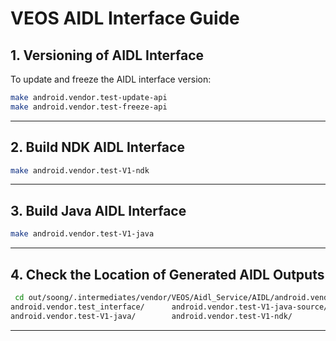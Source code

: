 # VEOS AIDL Interface Guide

## 1. Versioning of AIDL Interface

To update and freeze the AIDL interface version:

```bash
make android.vendor.test-update-api
make android.vendor.test-freeze-api
```

---

## 2. Build NDK AIDL Interface

```bash
make android.vendor.test-V1-ndk
```

---

## 3. Build Java AIDL Interface

```bash
make android.vendor.test-V1-java
```

---

## 4. Check the Location of Generated AIDL Outputs

```bash
 cd out/soong/.intermediates/vendor/VEOS/Aidl_Service/AIDL/android.vendor.test
android.vendor.test_interface/      android.vendor.test-V1-java-source/ android.vendor.test-V1-ndk-source/
android.vendor.test-V1-java/        android.vendor.test-V1-ndk/ 
```

---

